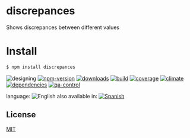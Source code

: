 # discrepances
Shows discrepances between different values



# Install
```sh
$ npm install discrepances
```

![designing](https://img.shields.io/badge/stability-designing-red.svg)
[![npm-version](https://img.shields.io/npm/v/discrepances.svg)](https://npmjs.org/package/discrepances)
[![downloads](https://img.shields.io/npm/dm/discrepances.svg)](https://npmjs.org/package/discrepances)
[![build](https://img.shields.io/travis/codenautas/discrepances/master.svg)](https://travis-ci.org/codenautas/discrepances)
[![coverage](https://img.shields.io/coveralls/codenautas/discrepances/master.svg)](https://coveralls.io/r/codenautas/discrepances)
[![climate](https://img.shields.io/codeclimate/github/codenautas/discrepances.svg)](https://codeclimate.com/github/codenautas/discrepances)
[![dependencies](https://img.shields.io/david/codenautas/discrepances.svg)](https://david-dm.org/codenautas/discrepances)
[![qa-control](http://codenautas.com/github/codenautas/discrepances.svg)](http://codenautas.com/github/codenautas/discrepances)



language: ![English](https://raw.githubusercontent.com/codenautas/multilang/master/img/lang-en.png)
also available in:
[![Spanish](https://raw.githubusercontent.com/codenautas/multilang/master/img/lang-es.png)](LEEME.md)

## License

[MIT](LICENSE)

